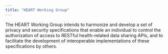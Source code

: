 ```yaml
---
title: "HEART Working Group"
---
```


The HEART Working Group intends to harmonize and develop a set of privacy and security specifications that enable an individual to control the authorization of access to RESTful health-related data sharing APIs, and to facilitate the development of interoperable implementations of these specifications by others.

